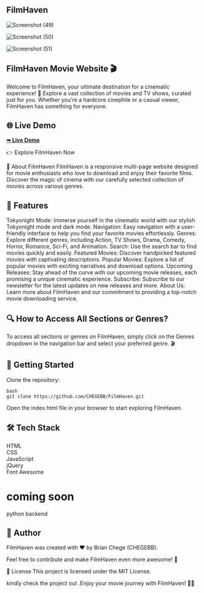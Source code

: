 ## FilmHaven
![Screenshot (49)](https://github.com/CHEGEBB/FilmHaven/assets/123733116/587ff334-fed1-4311-9ace-8c8d11a9d4cc)

![Screenshot (50)](https://github.com/CHEGEBB/FilmHaven/assets/123733116/1118a0ea-39d6-4673-9cd0-4e6a23b58cc5)



![Screenshot (51)](https://github.com/CHEGEBB/FilmHaven/assets/123733116/b6ad1a56-4714-4700-a4ed-68c047eba9d3)


## FilmHaven Movie Website 🎬
Welcome to FilmHaven, your ultimate destination for a cinematic experience! 🍿 Explore a vast collection of movies and TV shows, curated just for you. Whether you're a hardcore cinephile or a casual viewer, FilmHaven has something for everyone.

## 🌐 Live Demo
 <a href="https://chegebb.github.io/FilmHaven/"><strong>➥ Live Demo</strong></a>

👉 Explore FilmHaven Now

🎥 About FilmHaven
FilmHaven is a responsive multi-page website designed for movie enthusiasts who love to download and enjoy their favorite films. Discover the magic of cinema with our carefully selected collection of movies across various genres.

## 🌈 Features
Tokyonight Mode: Immerse yourself in the cinematic world with our stylish Tokyonight mode and dark mode.
Navigation: Easy navigation with a user-friendly interface to help you find your favorite movies effortlessly.
Genres: Explore different genres, including Action, TV Shows, Drama, Comedy, Horror, Romance, Sci-Fi, and Animation.
Search: Use the search bar to find movies quickly and easily.
Featured Movies: Discover handpicked featured movies with captivating descriptions.
Popular Movies: Explore a list of popular movies with exciting narratives and download options.
Upcoming Releases: Stay ahead of the curve with our upcoming movie releases, each promising a unique cinematic experience.
Subscribe: Subscribe to our newsletter for the latest updates on new releases and more.
About Us: Learn more about FilmHaven and our commitment to providing a top-notch movie downloading service.
## 🔍 How to Access All Sections or Genres?
To access all sections or genres on FilmHaven, simply click on the Genres dropdown in the navigation bar and select your preferred genre. 🎬

## 🚀 Getting Started
Clone the repository:
```
bash
git clone https://github.com/CHEGEBB/FilmHaven.git
```
Open the index.html file in your browser to start exploring FilmHaven.

## 🛠️ Tech Stack
HTML<br>
CSS<br>
JavaScript<br>
jQuery<br>
Font Awesome<br>
# coming soon
python backend
## 🌟 Author
FilmHaven was created with ❤️ by Brian Chege (CHEGEBB).

Feel free to contribute and make FilmHaven even more awesome! 🎉

📝 License
This project is licensed under the MIT License.

kindly check the project out .Enjoy your movie journey with FilmHaven! 🎉🍿






